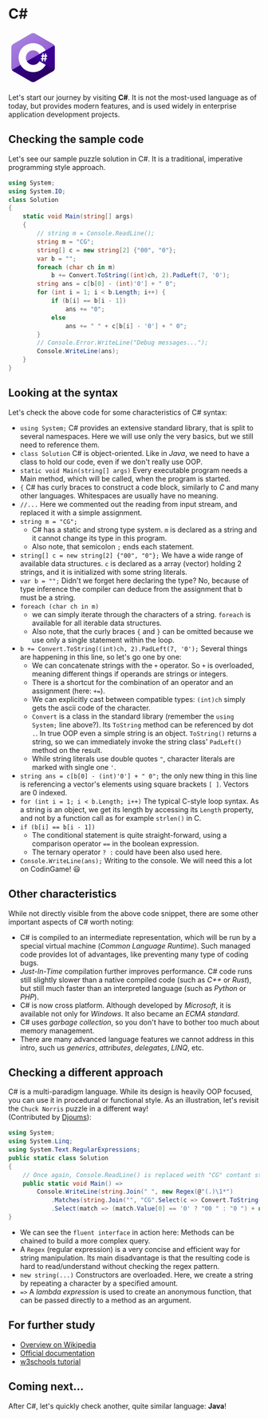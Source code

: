 # C#

![C#](../pic/C-Sharp.png)

Let's start our journey by visiting **C#**. It is not the most-used language as of today, but provides modern features, and is used widely in enterprise application development projects.

## Checking the sample code

Let's see our sample puzzle solution in C#. It is a traditional, imperative programming style approach.

```C# runnable
using System;
using System.IO;
class Solution
{
    static void Main(string[] args)
    {
        // string m = Console.ReadLine();
        string m = "CG";
        string[] c = new string[2] {"00", "0"};
        var b = "";
        foreach (char ch in m)
            b += Convert.ToString((int)ch, 2).PadLeft(7, '0');
        string ans = c[b[0] - (int)'0'] + " 0";
        for (int i = 1; i < b.Length; i++) {
            if (b[i] == b[i - 1])
                ans += "0";
            else
                ans += " " + c[b[i] - '0'] + " 0";
        }
        // Console.Error.WriteLine("Debug messages...");
        Console.WriteLine(ans);
    }
}
```

## Looking at the syntax

Let's check the above code for some characteristics of C# syntax:

- `using System;` C# provides an extensive standard library, that is split to several namespaces. Here we will use only the very basics, but we still need to reference them.
- `class Solution` C# is object-oriented. Like in _Java_, we need to have a class to hold our code, even if we don't really use OOP.
- `static void Main(string[] args)` Every executable program needs a Main method, which will be called, when the program is started.
- `{` C# has curly braces to construct a code block, similarly to _C_ and many other languages. Whitespaces are usually have no meaning.
- `//...` Here we commented out the reading from input stream, and replaced it with a simple assignment.
- `string m = "CG";`
  + C# has a static and strong type system. `m` is declared as a string and it cannot change its type in this program.
  + Also note, that semicolon `;` ends each statement.
- `string[] c = new string[2] {"00", "0"};` We have a wide range of available data structures. `c` is declared as a array (vector) holding 2 strings, and it is initialized with some string literals.
- `var b = "";` Didn't we forget here declaring the type? No, because of type inference the compiler can deduce from the assignment that b must be a string.
- `foreach (char ch in m)`
  + we can simply iterate through the characters of a string. `foreach` is available for all iterable data structures.
  + Also note, that the curly braces `{` and `}` can be omitted because we use only a single statement within the loop.
- `b += Convert.ToString((int)ch, 2).PadLeft(7, '0');` Several things are happening in this line, so let's go one by one:
  + We can concatenate strings with the `+` operator. So `+` is overloaded, meaning different things if operands are strings or integers.
  + There is a shortcut for the combination of an operator and an assignment (here: `+=`).
  + We can explicitly cast between compatible types: `(int)ch` simply gets the ascii code of the character.
  + `Convert` is a class in the standard library (remember the `using System;` line above?). Its `ToString` method can be referenced by dot `.`. In true OOP even a simple string is an object. `ToString()` returns a string, so we can immediately invoke the string class' `PadLeft()` method on the result.
  + While string literals use double quotes `"`, character literals are marked with single one `'`.
- `string ans = c[b[0] - (int)'0'] + " 0";` the only new thing in this line is referencing a vector's elements using square brackets `[ ]`. Vectors are 0 indexed.
- `for (int i = 1; i < b.Length; i++)` The typical C-style loop syntax. As a string is an object, we get its length by accessing its `Length` property, and not by a function call as for example `strlen()` in C.
- `if (b[i] == b[i - 1])`
  + The conditional statement is quite straight-forward, using a comparison operator `==` in the boolean expression.
  + The ternary operator `? :` could have been also used here.
- `Console.WriteLine(ans);` Writing to the console. We will need this a lot on CodinGame! :smiley:

## Other characteristics

While not directly visible from the above code snippet, there are some other important aspects of C# worth noting:

- C# is compiled to an intermediate representation, which will be run by a special virtual machine (_Common Language Runtime_). Such managed code provides lot of advantages, like preventing many type of coding bugs.
- _Just-In-Time_ compilation further improves performance. C# code runs still slightly slower than a native compiled code (such as _C++_ or _Rust_), but still much faster than an interpreted language (such as _Python_ or _PHP_).
- C# is now cross platform. Although developed by _Microsoft_, it is available not only for _Windows_. It also became an _ECMA standard_.
- C# uses _garbage collection_, so you don't have to bother too much about memory management.
- There are many advanced language features we cannot address in this intro, such us _generics_, _attributes_, _delegates_, _LINQ_, etc.

## Checking a different approach

C# is a multi-paradigm language. While its design is heavily OOP focused, you can use it in procedural or functional style. As an illustration, let's revisit the `Chuck Norris` puzzle in a different way!\
(Contributed by [Djoums](https://www.codingame.com/profile/f0b5a892e52b5ec167931b7bdf52eb982136521)):

```C# runnable
using System;
using System.Linq;
using System.Text.RegularExpressions;
public static class Solution
{
    // Once again, Console.ReadLine() is replaced weith "CG" contant string for the tech.io playground only.
    public static void Main() =>
        Console.WriteLine(string.Join(" ", new Regex(@"(.)\1*")
            .Matches(string.Join("", "CG".Select(c => Convert.ToString(c, 2).PadLeft(7, '0'))))
            .Select(match => (match.Value[0] == '0' ? "00 " : "0 ") + new string('0', match.Value.Length))));
}
```

- We can see the `fluent interface` in action here: Methods can be chained to build a more complex query.
- A `Regex` (regular expression) is a very concise and efficient way for string manipulation. Its main disadvantage is that the resulting code is hard to read/understand without checking the regex pattern.
- `new string(...)` Constructors are overloaded. Here, we create a string by repeating a character by a specified amount.
- `=>` A _lambda expression_ is used to create an anonymous function, that can be passed directly to a method as an argument.

## For further study

- [Overview on Wikipedia](https://en.wikipedia.org/wiki/C_Sharp_(programming_language))
- [Official documentation](https://docs.microsoft.com/en-us/dotnet/csharp/)
- [w3schools tutorial](https://www.w3schools.com/cs/)

## Coming next...

After C#, let's quickly check another, quite similar language: **Java**!
